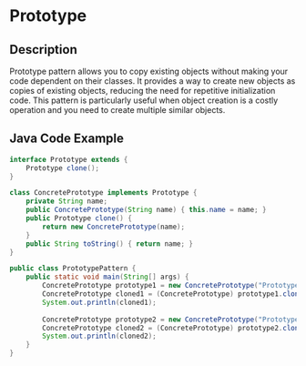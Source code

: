 # Prototype

## Description

Prototype pattern allows you to copy existing objects without making your code dependent on their classes. It provides a way to create new objects as copies of existing objects, reducing the need for repetitive initialization code. This pattern is particularly useful when object creation is a costly operation and you need to create multiple similar objects.

## Java Code Example

```java
interface Prototype extends {
    Prototype clone();
}

class ConcretePrototype implements Prototype {
    private String name;
    public ConcretePrototype(String name) { this.name = name; }
    public Prototype clone() {
        return new ConcretePrototype(name);
    }
    public String toString() { return name; }
}

public class PrototypePattern {
    public static void main(String[] args) {
        ConcretePrototype prototype1 = new ConcretePrototype("Prototype1");
        ConcretePrototype cloned1 = (ConcretePrototype) prototype1.clone();
        System.out.println(cloned1);
        
        ConcretePrototype prototype2 = new ConcretePrototype("Prototype2");
        ConcretePrototype cloned2 = (ConcretePrototype) prototype2.clone();
        System.out.println(cloned2);
    }
}
```
